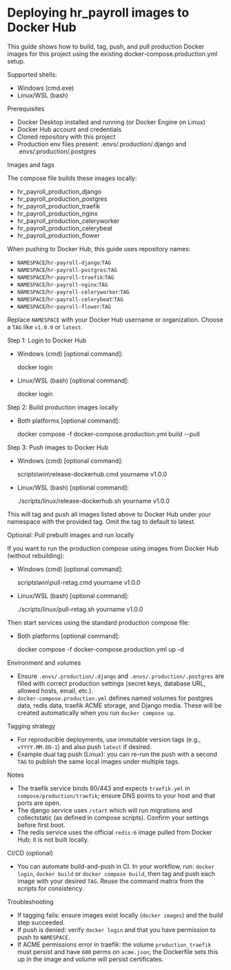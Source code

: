 # Deploying hr_payroll images to Docker Hub

This guide shows how to build, tag, push, and pull production Docker images for this project using the existing docker-compose.production.yml setup.

Supported shells:

- Windows (cmd.exe)
- Linux/WSL (bash)

Prerequisites

- Docker Desktop installed and running (or Docker Engine on Linux)
- Docker Hub account and credentials
- Cloned repository with this project
- Production env files present: .envs/.production/.django and .envs/.production/.postgres

Images and tags

The compose file builds these images locally:

- hr_payroll_production_django
- hr_payroll_production_postgres
- hr_payroll_production_traefik
- hr_payroll_production_nginx
- hr_payroll_production_celeryworker
- hr_payroll_production_celerybeat
- hr_payroll_production_flower

When pushing to Docker Hub, this guide uses repository names:

- `NAMESPACE`/`hr-payroll-django`:`TAG`
- `NAMESPACE`/`hr-payroll-postgres`:`TAG`
- `NAMESPACE`/`hr-payroll-traefik`:`TAG`
- `NAMESPACE`/`hr-payroll-nginx`:`TAG`
- `NAMESPACE`/`hr-payroll-celeryworker`:`TAG`
- `NAMESPACE`/`hr-payroll-celerybeat`:`TAG`
- `NAMESPACE`/`hr-payroll-flower`:`TAG`

Replace `NAMESPACE` with your Docker Hub username or organization. Choose a `TAG` like `v1.0.0` or `latest`.

Step 1: Login to Docker Hub

- Windows (cmd) [optional command]:

  docker login

- Linux/WSL (bash) [optional command]:

  docker login

Step 2: Build production images locally

- Both platforms [optional command]:

  docker compose -f docker-compose.production.yml build --pull

Step 3: Push images to Docker Hub

- Windows (cmd) [optional command]:

  scripts\win\release-dockerhub.cmd yourname v1.0.0

- Linux/WSL (bash) [optional command]:

  ./scripts/linux/release-dockerhub.sh yourname v1.0.0

This will tag and push all images listed above to Docker Hub under your namespace with the provided tag. Omit the tag to default to latest.

Optional: Pull prebuilt images and run locally

If you want to run the production compose using images from Docker Hub (without rebuilding):

- Windows (cmd) [optional command]:

  scripts\win\pull-retag.cmd yourname v1.0.0

- Linux/WSL (bash) [optional command]:

  ./scripts/linux/pull-retag.sh yourname v1.0.0

Then start services using the standard production compose file:

- Both platforms [optional command]:

  docker compose -f docker-compose.production.yml up -d

Environment and volumes

- Ensure `.envs/.production/.django` and `.envs/.production/.postgres` are filled with correct production settings (secret keys, database URL, allowed hosts, email, etc.).
- `docker-compose.production.yml` defines named volumes for postgres data, redis data, traefik ACME storage, and Django media. These will be created automatically when you run `docker compose up`.

Tagging strategy

- For reproducible deployments, use immutable version tags (e.g., `vYYYY.MM.DD-1`) and also push `latest` if desired.
- Example dual tag push (Linux): you can re-run the push with a second `TAG` to publish the same local images under multiple tags.

Notes

- The traefik service binds 80/443 and expects `traefik.yml` in `compose/production/traefik`; ensure DNS points to your host and that ports are open.
- The django service uses `/start` which will run migrations and collectstatic (as defined in compose scripts). Confirm your settings before first boot.
- The redis service uses the official `redis:6` image pulled from Docker Hub; it is not built locally.

CI/CD (optional)

- You can automate build-and-push in CI. In your workflow, run: `docker login`, `docker build` or `docker compose build`, then tag and push each image with your desired `TAG`. Reuse the command matrix from the scripts for consistency.

Troubleshooting

- If tagging fails: ensure images exist locally (`docker images`) and the build step succeeded.
- If push is denied: verify `docker login` and that you have permission to push to `NAMESPACE`.
- If ACME permissions error in traefik: the volume `production_traefik` must persist and have `600` perms on `acme.json`; the Dockerfile sets this up in the image and volume will persist certificates.
